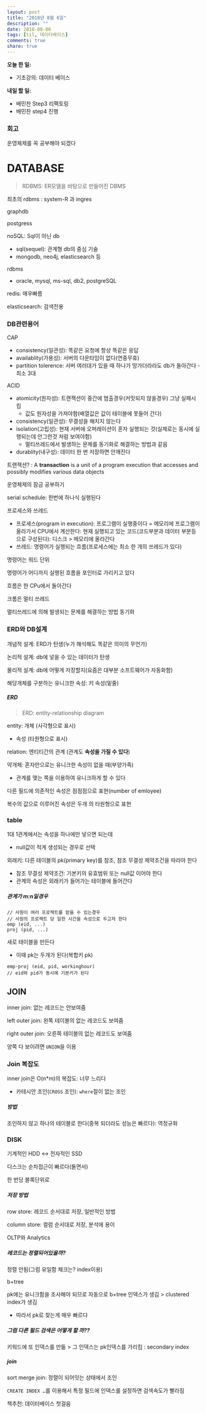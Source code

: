 ```yaml
---
layout: post
title: "2018년 8월 6일"
description: ""
date: 2018-08-06
tags: [til, 데이터베이스]
comments: true
share: true
---
```


**오늘 한 일:**

* 기초강의: 데이터 베이스

**내일 할 일:**

* 배민찬 Step3 리팩토링
* 배민찬 step4 진행

### 회고

운영체제를 꼭 공부해야 되겠다

# DATABASE

> RDBMS: ER모델을 바탕으로 만들어진 DBMS

최초의 rdbms : system-R 과 ingres

graphdb

postgress

noSQL: Sql이 아닌 db

* sql(sequel): 관계형 db의 중심 기술
* mongodb, neo4j, elasticsearch 등

rdbms

* oracle, mysql, ms-sql, db2, postgreSQL

redis: 매우빠름

elasticsearch: 검색전용

### DB관련용어

CAP

* consistency(일관성): 똑같은 요청에 항상 똑같은 응답
* availablity(가용성): 서버의 다운타임이 없다(연중무휴)
* partition tolerence: 서버 여러대가 있을 때 하나가 망가더라라도 db가 돌아간다 - 최소 3대

ACID

* atomicity(원자성): 트랜잭션이 중간에 멈출경우(커밋되지 않을경우) 그냥 실패시킴
  * 값도 원자성을 가져야함(배열값은 값이 테이블에 못들어 간다)
* consistency(일관성): 무결성을 해치지 않는다
* isolation(고립성): 현재 서버에 오퍼레이션이 혼자 실행되는 것(실제로는 동시에 실행되는데 안그런것 처럼 보여야함)
  * 멀티쓰레드에서 발생하는 문제를 동기화로 해결하는 방법과 같음
* durablity(내구성): 데이터 한 번 저장하면 안깨진다

트랜잭션? : A **transaction** is a unit of a program execution that accesses and possibly modifies various data objects 

운영체제의 잠금 공부하기

serial schedule: 한번에 하나식 실행된다

프로세스와 쓰레드

* 프로세스(program in execution): 프로그램이 실행중이다 = 메모리에 프로그램이 올라가서 CPU에서 계산한다: 현재 실행되고 있는 코드(코드부분과 데이터 부분등으로 구성된다): 디스크 > 메모리에 올라간다
* 쓰레드: 명령어가 실행되는 흐름(프로세스에는 최소 한 개의 쓰레드가 있다)

명령어는 워드 단위

명령어가 어디까지 실행된 흐름을 포인터로 가리키고 있다

흐름은 한 CPu에서 돌아간다

크롬은 멀티 쓰레드

멀티쓰레드에 의해 발생되는 문제를 해결하는 방법 동기화

### ERD와 DB설계

개념적 설계: ERD가 탄생(누가 해석해도 똑같은 의미의 무언가)

논리적 설계: db에 넣을 수 있는 데이터가 탄생

물리적 설계: db에 어떻게 저장할지(요즘은 대부분 소프트웨어가 자동화함)

해당개체를 구분하는 유니크한 속성: 키 속성(밑줄)

##### ERD

> ERD: entity-relationship diagram

entity: 개체 (사각형으로 표시)

* 속성 (타원형으로 표시)

relation: 엔티티간의 관계 (관계도 **속성을 가질 수 있다**)

약개체: 혼자만으로는 유니크한 속성이 없을 때(부양가족)

* 관계를 맺는 쪽을 이용하여 유니크하게 할 수 있다

다른 필드에 의존적인 속성은 점점점으로 표현(number of emloyee)

복수의 값으로 이루어진 속성은 두개 의 타원형으로 표현

### table

1대 1관계에서는 속성을 하나에만 넣으면 되는데

* null값이 적게 생성되는 경우로 선택

외래키: 다른 테이블의 pk(primary key)를 참조, 참조 무결성 제약조건을 따라야 한다

* 참조 무결성 제약조건: 기본키의 유효범위 또는 null값 이어야 한다
* 관계의 속성은 외래키가 들어가는 테이블에 들어간다

##### 관계가 m:n일경우

```
// 사원이 여러 프로젝트를 맡을 수 있는경우
// 사원의 프로젝트 당 일한 시간을 속성으로 두고자 한다
emp (eid, ...)
proj (pid, ...)
```

새로 테이블을 만든다

* 이때 pk는 두개가 된다(복합키 pk)

```
emp-proj (eid, pid, workinghour)
// eid와 pid가 동시에 기본키가 된다
```

## JOIN

inner join: 없는 레코드는 안보여줌

left outer join: 왼쪽 테이블의 없는 레코드도 보여줌

right outer join: 오른쪽 테이블의 없는 레코드도 보여줌

양쪽 다 보이려면 `UNION`을 이용

### Join 복잡도

inner join은 O(n*m)의 복잡도: 너무 느리다

* 카테시안 조인(`CROSS` 조인): `where`절이 없는 조인

##### 방법

조인하지 않고 하나의 테이블로 한다(중복 되더라도 성능은 빠르다): 역정규화

### DISK

기계적인 HDD <-> 전자적인 SSD

디스크는 순차접근이 빠르다(돌면서)

한 번당 블록단위로

##### 저장 방법

row store: 레코드 순서대로 저장, 일반적인 방법 

column store: 컬럼 순서대로 저장, 분석에 용이

OLTP와 Analytics

##### 레코드는 정렬되어있을까?

정렬 안됨(그럼 유일함 체크는? index이용)

b+tree

pk에는 유니크함을 조사해야 되므로 자동으로 b+tree 인덱스가 생김 > clustered index가 생김

* 따라서 pk로 찾는게 매우 빠르다

##### 그럼 다른 필드 검색은 어떻게 할 까??

키워드에 또 인덱스를 만듦 > 그 인덱스는 pk인덱스를 가리킴 : secondary index

##### join

sort merge join: 정렬이 되어잇는 상태에서 조인

`CREATE INDEX …`를 이용해서 특정 필드에 인덱스를 설정하면 검색속도가 빨라짐

책추천: 데이터베이스 첫걸음
